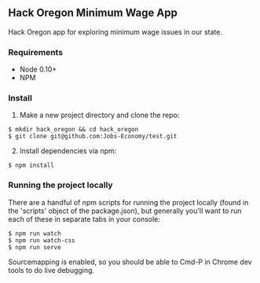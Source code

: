 ## Hack Oregon Minimum Wage App
Hack Oregon app for exploring minimum wage issues in our state.


### Requirements
* Node 0.10+
* NPM


### Install
1. Make a new project directory and clone the repo:
```
$ mkdir hack_oregon && cd hack_oregon
$ git clone git@github.com:Jobs-Economy/test.git
```

2. Install dependencies via npm:
```
$ npm install
```


### Running the project locally
There are a handful of npm scripts for running the project locally (found in the 'scripts' object of the package.json), but generally you'll want to run each of these in separate tabs in your console:


```
$ npm run watch
$ npm run watch-css
$ npm run serve
```

Sourcemapping is enabled, so you should be able to Cmd-P in Chrome dev tools to do live debugging.